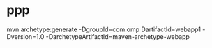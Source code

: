 # ppp

mvn archetype:generate -DgroupId=com.omp DartifactId=webapp1 -Dversion=1.0 -DarchetypeArtifactId=maven-archetype-webapp
